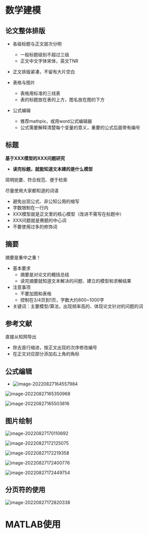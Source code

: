 # 数学建模

## 论文整体排版

+ 各级标题与正文层次分明

  + 一般标题级别不超过三级
  + 正文中文字体宋体，英文TNR
+ 正文排版紧凑，不留有大片空白
+ 表格与图片
  + 表格用标准的三线表
  + 表的标题放在表的上方，图名放在图的下方

+ 公式编辑
  + 推荐mathpix，或用word公式编辑器
  + 公式需要解释清楚每个变量的意义，重要的公式后面带有编号

## 标题

**基于XXX模型的XXX问题研究**

+ **读完标题，就能知道文本建的是什么模型**

简明扼要、符合规范、便于检索

尽量使用大家都知道的词语

+ 避免出现公式、非公知公用的缩写
+ 字数限制在一行内
+ XXX模型就是正文里的核心模型（改进不需写在标题中）
+ XXX问题就是赛题的中心词
+ 不要使用过多的修饰词

## 摘要

摘要是重中之重！

+ 基本要求
  + 摘要是对论文的概括总结
  + 读完摘要就知道文本解决的问题、建立的模型和求解结果
+ 注意事项
  + 不要加图和表格
  + 控制在3/4页到1页，字数大约800~1000字
+ 关键词：主要模型/算法，出现频率高的、体现论文针对的问题的词

## 参考文献

直接从知网导出

+ 除去首行缩进，按正文出现的次序修改编号
+ 在正文对应部分添加右上角的角标

## 公式编辑

+ ![image-20220827164557984](C:\Users\user\AppData\Roaming\Typora\typora-user-images\image-20220827164557984.png)

![image-20220827165350968](C:\Users\user\AppData\Roaming\Typora\typora-user-images\image-20220827165350968.png)

![image-20220827165503816](C:\Users\user\AppData\Roaming\Typora\typora-user-images\image-20220827165503816.png)

## 图片绘制

![image-20220827170110692](C:\Users\user\AppData\Roaming\Typora\typora-user-images\image-20220827170110692.png)

![image-20220827172125075](C:\Users\user\AppData\Roaming\Typora\typora-user-images\image-20220827172125075.png)

![image-20220827172219358](C:\Users\user\AppData\Roaming\Typora\typora-user-images\image-20220827172219358.png)

![image-20220827172400776](C:\Users\user\AppData\Roaming\Typora\typora-user-images\image-20220827172400776.png)

![image-20220827172449754](C:\Users\user\AppData\Roaming\Typora\typora-user-images\image-20220827172449754.png)

## 分页符的使用

![image-20220827172820338](C:\Users\user\AppData\Roaming\Typora\typora-user-images\image-20220827172820338.png)

# MATLAB使用



